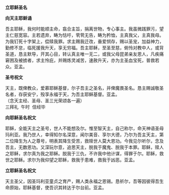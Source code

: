 **立耶稣圣名**

**向天主耶稣诵**

吾主耶稣，我何时能顺主命，翕合主旨，捐离世物，专心事主。我虽微践罪污，望主仁慈宽容。主若遗弃，畴为怙吁，茕茕无告，畴为矜恤，主真我父，主真我母。为我钉死十字架上，偿赎我罪。求主赐我迁改，垂爱悯存，赐以圣宠，加益神力，勤修不怠，临死援我升天，享无穷福。吾主耶稣，至圣至慈，俯怜对教中人，或背圣道，恳主默导，开其心目，转认真主唯一无二，或我父母昆弟亲友恩人，凡疾痛窘困及被掳者，求主怜庇，并赐炼灵减苦，速赦升天，亦为主圣血宝死，普救若众。亚孟。

**圣号祝文**

天主，既俾教众，爱慕耶稣基督，尔子吾主之圣名，并俾魔畏圣名。恳主赐诚敬圣名者，存获安宁，殁享永福于天，为吾主耶稣基督。亚孟。  
（念天主经、圣母、圣三光荣颂各一遍）  
三拜礼  午时  信经毕

**向耶稣圣名祝文**

耶稣，全能天主之圣号，世人不能想及尔。惟至智天主，自己称尔，命天神语圣母玛利亚。我乃世人，幸得知尔名深意，闻尔美音、享尔大德，乃尔为吾主天主，第二位降生为人之尊号，明表其降生受苦，救赎世人莫大恩功。今我见尔听尔，念及吾主，无数恩功。又深玩尔意，追思天主，脱我于魔鬼、脱我于本罪。耶稣，赎人之耶稣，求尔真为我之耶稣。脱我于三仇，不许我中他计谋，得罪于尔。耶稣，救世之耶稣。求尔为我仰望之耶稣，救我于患难，救我于凶恶。亚孟。

**立耶稣圣名祝文**

天主圣父，因圣玛利亚童贞之育产，赐人类永福之恩锡。恳祈尔，吾等因彼得吾生命原始，耶稣基督，使吾识其转达于尔台前。亚孟。
